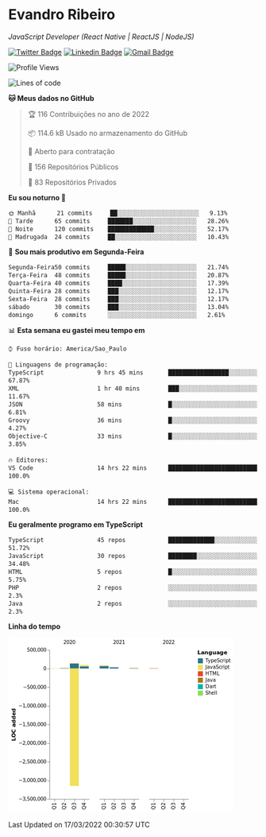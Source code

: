 # Evandro **Ribeiro**

*JavaScript Developer (React Native | ReactJS | NodeJS)*

[![Twitter Badge](https://img.shields.io/badge/-@ribeiroevandro-201B2D?style=flat-square&labelColor=201B2D&logo=twitter&logoColor=white&link=https://twitter.com/ribeiroevandro)](https://twitter.com/ribeiroevandro) 
[![Linkedin Badge](https://img.shields.io/badge/-Evandro%20Ribeiro-201B2D?style=flat-square&logo=Linkedin&logoColor=white&link=https://www.linkedin.com/in/ribeiroevandro)](https://www.linkedin.com/in/ribeiroevandro) 
[![Gmail Badge](https://img.shields.io/badge/-oi@ribeiroevandro.com.br-201B2D?style=flat-square&logo=Gmail&logoColor=white&link=mailto:oi@ribeiroevandro.com.br)](mailto:oi@ribeiroevandro.com.br)


<!--START_SECTION:waka-->
![Profile Views](http://img.shields.io/badge/Visualizac%C3%B5es%20do%20perfil-1-blue)

![Lines of code](https://img.shields.io/badge/Desde%20o%20Hello%20World%20eu%20escrevi--3%20Million%20linhas%20de%20c%C3%B3digo-blue)

**🐱 Meus dados no GitHub** 

> 🏆 116 Contribuições no ano de 2022
 > 
> 📦 114.6 kB Usado no armazenamento do GitHub 
 > 
> 💼 Aberto para contratação
 > 
> 📜 156 Repositórios Públicos 
 > 
> 🔑 83 Repositórios Privados  
 > 
**Eu sou noturno 🦉** 

```text
🌞 Manhã      21 commits     ██░░░░░░░░░░░░░░░░░░░░░░░   9.13% 
🌆 Tarde      65 commits     ███████░░░░░░░░░░░░░░░░░░   28.26% 
🌃 Noite      120 commits    █████████████░░░░░░░░░░░░   52.17% 
🌙 Madrugada  24 commits     ██░░░░░░░░░░░░░░░░░░░░░░░   10.43%

```
📅 **Sou mais produtivo em Segunda-Feira** 

```text
Segunda-Feira50 commits     █████░░░░░░░░░░░░░░░░░░░░   21.74% 
Terça-Feira  48 commits     █████░░░░░░░░░░░░░░░░░░░░   20.87% 
Quarta-Feira 40 commits     ████░░░░░░░░░░░░░░░░░░░░░   17.39% 
Quinta-Feira 28 commits     ███░░░░░░░░░░░░░░░░░░░░░░   12.17% 
Sexta-Feira  28 commits     ███░░░░░░░░░░░░░░░░░░░░░░   12.17% 
sábado       30 commits     ███░░░░░░░░░░░░░░░░░░░░░░   13.04% 
domingo      6 commits      ░░░░░░░░░░░░░░░░░░░░░░░░░   2.61%

```


📊 **Esta semana eu gastei meu tempo em** 

```text
⌚︎ Fuso horário: America/Sao_Paulo

💬 Linguagens de programação: 
TypeScript               9 hrs 45 mins       █████████████████░░░░░░░░   67.87% 
XML                      1 hr 40 mins        ███░░░░░░░░░░░░░░░░░░░░░░   11.67% 
JSON                     58 mins             █░░░░░░░░░░░░░░░░░░░░░░░░   6.81% 
Groovy                   36 mins             █░░░░░░░░░░░░░░░░░░░░░░░░   4.27% 
Objective-C              33 mins             █░░░░░░░░░░░░░░░░░░░░░░░░   3.85%

🔥 Editores: 
VS Code                  14 hrs 22 mins      █████████████████████████   100.0%

💻 Sistema operacional: 
Mac                      14 hrs 22 mins      █████████████████████████   100.0%

```

**Eu geralmente programo em TypeScript** 

```text
TypeScript               45 repos            █████████████░░░░░░░░░░░░   51.72% 
JavaScript               30 repos            ████████░░░░░░░░░░░░░░░░░   34.48% 
HTML                     5 repos             █░░░░░░░░░░░░░░░░░░░░░░░░   5.75% 
PHP                      2 repos             ░░░░░░░░░░░░░░░░░░░░░░░░░   2.3% 
Java                     2 repos             ░░░░░░░░░░░░░░░░░░░░░░░░░   2.3%

```


**Linha do tempo**

![Chart not found](https://raw.githubusercontent.com/ribeiroevandro/ribeiroevandro/master/charts/bar_graph.png) 


 Last Updated on 17/03/2022 00:30:57 UTC
<!--END_SECTION:waka-->
